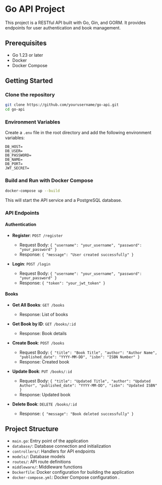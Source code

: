 # Go API Project

This project is a RESTful API built with Go, Gin, and GORM. It provides endpoints for user authentication and book management.

## Prerequisites

- Go 1.23 or later
- Docker
- Docker Compose

## Getting Started

### Clone the repository

```sh
git clone https://github.com/yourusername/go-api.git
cd go-api
```

### Environment Variables

Create a `.env` file in the root directory and add the following environment variables:

```env
DB_HOST=
DB_USER=
DB_PASSWORD=
DB_NAME=
DB_PORT=
JWT_SECRET=
```

### Build and Run with Docker Compose

```sh
docker-compose up --build
```

This will start the API service and a PostgreSQL database.

### API Endpoints

#### Authentication

- **Register**: `POST /register`
    - Request Body: `{ "username": "your_username", "password": "your_password" }`
    - Response: `{ "message": "User created successfully" }`

- **Login**: `POST /login`
    - Request Body: `{ "username": "your_username", "password": "your_password" }`
    - Response: `{ "token": "your_jwt_token" }`

#### Books

- **Get All Books**: `GET /books`
    - Response: List of books

- **Get Book by ID**: `GET /books/:id`
    - Response: Book details

- **Create Book**: `POST /books`
    - Request Body: `{ "title": "Book Title", "author": "Author Name", "published_date": "YYYY-MM-DD", "isbn": "ISBN Number" }`
    - Response: Created book

- **Update Book**: `PUT /books/:id`
    - Request Body: `{ "title": "Updated Title", "author": "Updated Author", "published_date": "YYYY-MM-DD", "isbn": "Updated ISBN" }`
    - Response: Updated book

- **Delete Book**: `DELETE /books/:id`
    - Response: `{ "message": "Book deleted successfully" }`

## Project Structure

- `main.go`: Entry point of the application
- `database/`: Database connection and initialization
- `controllers/`: Handlers for API endpoints
- `models/`: Database models
- `routes/`: API route definitions
- `middleware/`: Middleware functions
- `Dockerfile`: Docker configuration for building the application
- `docker-compose.yml`: Docker Compose configuration
.